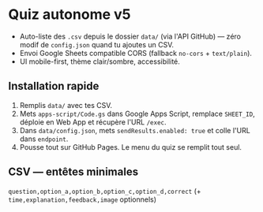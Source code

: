# Quiz autonome v5
- Auto-liste des `.csv` depuis le dossier `data/` (via l'API GitHub) — zéro modif de `config.json` quand tu ajoutes un CSV.
- Envoi Google Sheets compatible CORS (fallback `no-cors` + `text/plain`).
- UI mobile-first, thème clair/sombre, accessibilité.

## Installation rapide
1) Remplis `data/` avec tes CSV.
2) Mets `apps-script/Code.gs` dans Google Apps Script, remplace `SHEET_ID`, déploie en Web App et récupère l'URL `/exec`.
3) Dans `data/config.json`, mets `sendResults.enabled: true` et colle l'URL dans `endpoint`.
4) Pousse tout sur GitHub Pages. Le menu du quiz se remplit tout seul.

## CSV — entêtes minimales
`question,option_a,option_b,option_c,option_d,correct` (+ `time,explanation,feedback,image` optionnels)
